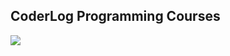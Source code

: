 ## CoderLog Programming Courses 

<img src="https://komarev.com/ghpvc/?username=coderlog-programming-courses&style=flat">
